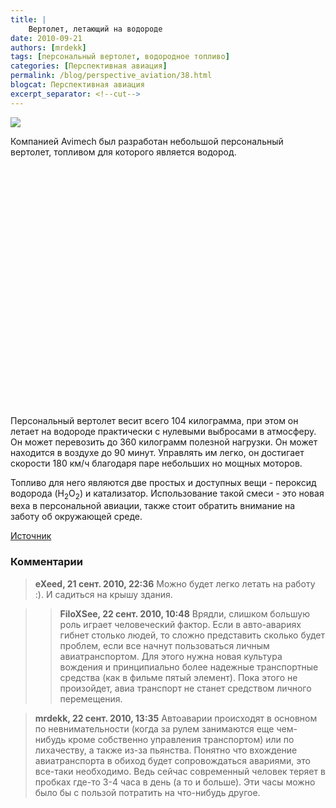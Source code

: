 ```yaml
---
title: |
    Вертолет, летающий на водороде
date: 2010-09-21
authors: [mrdekk]
tags: [персональный вертолет, водородное топливо]
categories: [Перспективная авиация]
permalink: /blog/perspective_aviation/38.html
blogcat: Перспективная авиация
excerpt_separator: <!--cut-->
---
```



![](http://itw66.ru/uploads/images/00/00/01/2010/09/21/f814c1.jpg)


Компанией Avimech был разработан небольшой персональный вертолет, топливом для которого является водород.


<!--cut-->


<object width="640" height="385"><param name="movie" value="http://www.youtube.com/v/oOvsD1zNoDI&rel=0&border=1&color1=0x6699&color2=0x54abd6&hl=en_US&feature=player_embedded&fs=1"></param><param name="allowFullScreen" value="true"></param><param name="allowScriptAccess" value="always"></param><embed src="http://www.youtube.com/v/oOvsD1zNoDI&rel=0&border=1&color1=0x6699&color2=0x54abd6&hl=en_US&feature=player_embedded&fs=1" type="application/x-shockwave-flash" allowfullscreen="true" allowScriptAccess="always" width="640" height="385"></embed></object>

Персональный вертолет весит всего 104 килограмма, при этом он летает на водороде практически с нулевыми выбросами в атмосферу. Он может перевозить до 360 килограмм полезной нагрузки. Он может находится в воздухе до 90 минут. Управлять им легко, он достигает скорости 180 км/ч благодаря паре небольших но мощных моторов. 

Топливо для него являются две простых и доступных вещи - пероксид водорода (H<sub>2</sub>O<sub>2</sub>) и катализатор. Использование такой смеси - это новая веха в персональной авиации, также стоит обратить внимание на заботу об окружающей среде. 

[Источник](http://www.alternative-energy-news.info/hydrogen-powered-personal-helicopter/)

### Комментарии

> **eXeed, 21 сент. 2010, 22:36**
> Можно будет легко летать на работу :). И садиться на крышу здания.

>> **FiloXSee, 22 сент. 2010, 10:48**
>> Врядли, слишком большую роль играет человеческий фактор. Если в авто-авариях гибнет столько людей, то сложно представить сколько будет проблем, если все начнут пользоваться личным авиатранспортом. Для этого нужна новая культура вождения и принципиально более надежные транспортные средства (как в фильме пятый элемент). Пока этого не произойдет, авиа транспорт не станет средством личного перемещения.

> **mrdekk, 22 сент. 2010, 13:35**
> Автоаварии происходят в основном по невнимательности (когда за рулем занимаются еще чем-нибудь кроме собственно управления транспортом) или по лихачеству, а также из-за пьянства. Понятно что вхождение авиатранспорта в обиход будет сопровождаться авариями, это все-таки необходимо. Ведь сейчас современный человек теряет в пробках где-то 3-4 часа в день (а то и больше). Эти часы можно было бы с пользой потратить на что-нибудь другое.
